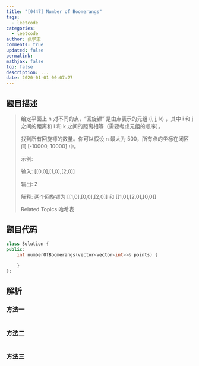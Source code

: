 ```yaml
---
title: "[0447] Number of Boomerangs"
tags:
  - leetcode
categories:
  - leetcode
author: 张学志
comments: true
updated: false
permalink:
mathjax: false
top: false
description: ...
date: 2020-01-01 00:07:27
---
```


## 题目描述

> 给定平面上 n 对不同的点，“回旋镖” 是由点表示的元组 (i, j, k) ，其中 i 和 j 之间的距离和 i 和 k 之间的距离相等（需要考虑元组的顺序）。 
> 
> 找到所有回旋镖的数量。你可以假设 n 最大为 500，所有点的坐标在闭区间 [-10000, 10000] 中。 
> 
> 示例: 
> 
> 
> 输入:
> [[0,0],[1,0],[2,0]]
> 
> 输出:
> 2
> 
> 解释:
> 两个回旋镖为 [[1,0],[0,0],[2,0]] 和 [[1,0],[2,0],[0,0]]
> 
> Related Topics 哈希表

## 题目代码

```cpp
class Solution {
public:
    int numberOfBoomerangs(vector<vector<int>>& points) {
        
    }
};
```

## 解析

### 方法一

```cpp

```

### 方法二

```cpp

```

### 方法三

```cpp

```

